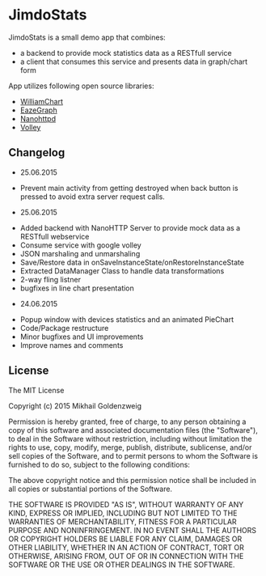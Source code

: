 # JimdoStats

JimdoStats is a small demo app that combines:
* a backend to provide mock statistics data as a RESTfull service
* a client that consumes this service and presents data in graph/chart form

App utilizes following open source libraries: 

- [WilliamChart](https://github.com/diogobernardino/WilliamChart)
- [EazeGraph](https://github.com/blackfizz/EazeGraph)
- [Nanohttpd](http://nanohttpd.org/)
- [Volley](https://developer.android.com/training/volley/index.html)

Changelog
---------

- 25.06.2015
 * Prevent main activity from getting destroyed when back button is pressed 
   to avoid extra server request calls.
 
- 25.06.2015
 * Added backend with NanoHTTP Server to provide mock data as a RESTfull webservice
 * Consume service with google volley
 * JSON marshaling and unmarshaling
 * Save/Restore data in onSaveInstanceState/onRestoreInstanceState
 * Extracted DataManager Class to handle data transformations
 * 2-way fling listner
 * bugfixes in line chart presentation
 
- 24.06.2015
 * Popup window with devices statistics and an animated PieChart
 * Code/Package restructure
 * Minor bugfixes and UI improvements
 * Improve names and comments

License
-------

The MIT License

Copyright (c) 2015 Mikhail Goldenzweig

Permission is hereby granted, free of charge, to any person obtaining a copy
of this software and associated documentation files (the "Software"), to deal
in the Software without restriction, including without limitation the rights
to use, copy, modify, merge, publish, distribute, sublicense, and/or sell
copies of the Software, and to permit persons to whom the Software is
furnished to do so, subject to the following conditions:

The above copyright notice and this permission notice shall be included in
all copies or substantial portions of the Software.

THE SOFTWARE IS PROVIDED "AS IS", WITHOUT WARRANTY OF ANY KIND, EXPRESS OR
IMPLIED, INCLUDING BUT NOT LIMITED TO THE WARRANTIES OF MERCHANTABILITY,
FITNESS FOR A PARTICULAR PURPOSE AND NONINFRINGEMENT. IN NO EVENT SHALL THE
AUTHORS OR COPYRIGHT HOLDERS BE LIABLE FOR ANY CLAIM, DAMAGES OR OTHER
LIABILITY, WHETHER IN AN ACTION OF CONTRACT, TORT OR OTHERWISE, ARISING FROM,
OUT OF OR IN CONNECTION WITH THE SOFTWARE OR THE USE OR OTHER DEALINGS IN
THE SOFTWARE.
